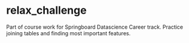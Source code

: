 # relax_challenge

Part of course work for Springboard Datascience Career track. Practice joining tables and finding most important features.
